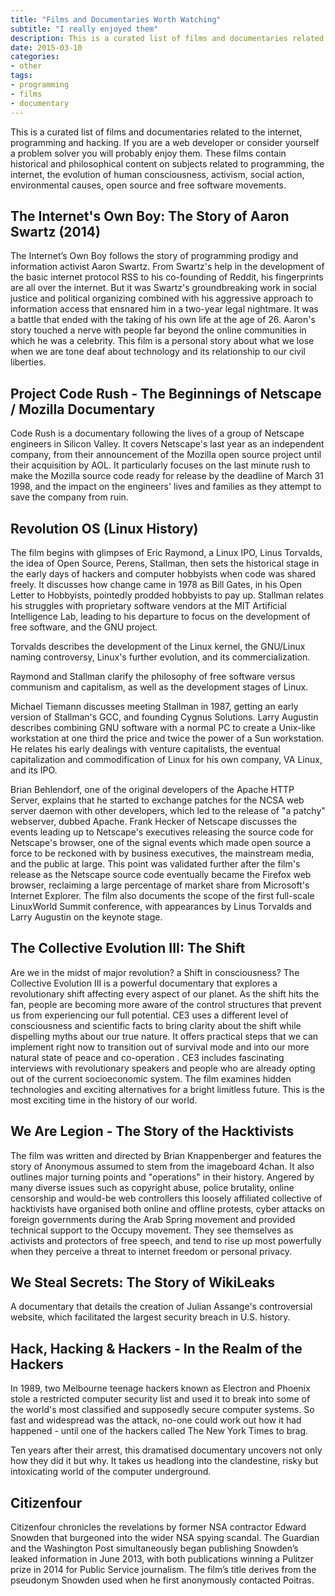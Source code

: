 ```yaml
---
title: "Films and Documentaries Worth Watching"
subtitle: "I really enjoyed them"
description: This is a curated list of films and documentaries related to the internet, programming and hacking.
date: 2015-03-10
categories:
- other
tags:
- programming
- films
- documentary
---
```


This is a curated list of films and documentaries related to the internet, programming and hacking. If you are a web developer or consider yourself a problem solver you will probably enjoy them. These films contain historical and philosophical content on subjects related to programming, the internet, the evolution of human consciousness, activism, social action, environmental causes, open source and free software movements.
## The Internet's Own Boy: The Story of Aaron Swartz (2014)

The Internet’s Own Boy follows the story of programming prodigy and information activist Aaron Swartz. From Swartz's help in the development of the basic internet protocol RSS to his co-founding of Reddit, his fingerprints are all over the internet. But it was Swartz's groundbreaking work in social justice and political organizing combined with his aggressive approach to information access that ensnared him in a two-year legal nightmare. It was a battle that ended with the taking of his own life at the age of 26. Aaron's story touched a nerve with people far beyond the online communities in which he was a celebrity. This film is a personal story about what we lose when we are tone deaf about technology and its relationship to our civil liberties.

## Project Code Rush - The Beginnings of Netscape / Mozilla Documentary

Code Rush is a documentary following the lives of a group of Netscape engineers in Silicon Valley. It covers Netscape's last year as an independent company, from their announcement of the Mozilla open source project until their acquisition by AOL. It particularly focuses on the last minute rush to make the Mozilla source code ready for release by the deadline of March 31 1998, and the impact on the engineers' lives and families as they attempt to save the company from ruin.

## Revolution OS (Linux History)

The film begins with glimpses of Eric Raymond, a Linux IPO, Linus Torvalds, the idea of Open Source, Perens, Stallman, then sets the historical stage in the early days of hackers and computer hobbyists when code was shared freely. It discusses how change came in 1978 as Bill Gates, in his Open Letter to Hobbyists, pointedly prodded hobbyists to pay up. Stallman relates his struggles with proprietary software vendors at the MIT Artificial Intelligence Lab, leading to his departure to focus on the development of free software, and the GNU project.   

Torvalds describes the development of the Linux kernel, the GNU/Linux naming controversy, Linux's further evolution, and its commercialization.   

Raymond and Stallman clarify the philosophy of free software versus communism and capitalism, as well as the development stages of Linux.  

Michael Tiemann discusses meeting Stallman in 1987, getting an early version of Stallman's GCC, and founding Cygnus Solutions.
Larry Augustin describes combining GNU software with a normal PC to create a Unix-like workstation at one third the price and twice the power of a Sun workstation. He relates his early dealings with venture capitalists, the eventual capitalization and commodification of Linux for his own company, VA Linux, and its IPO.

Brian Behlendorf, one of the original developers of the Apache HTTP Server, explains that he started to exchange patches for the NCSA web server daemon with other developers, which led to the release of "a patchy" webserver, dubbed Apache.
Frank Hecker of Netscape discusses the events leading up to Netscape's executives releasing the source code for Netscape's browser, one of the signal events which made open source a force to be reckoned with by business executives, the mainstream media, and the public at large. This point was validated further after the film's release as the Netscape source code eventually became the Firefox web browser, reclaiming a large percentage of market share from Microsoft's Internet Explorer.
The film also documents the scope of the first full-scale LinuxWorld Summit conference, with appearances by Linus Torvalds and Larry Augustin on the keynote stage.


## The Collective Evolution III: The Shift

Are we in the midst of major revolution?  a Shift in consciousness? The Collective Evolution III is a powerful documentary that explores a revolutionary shift affecting every aspect of our planet. As the shift hits the fan, people are becoming more aware of the control structures that prevent us from experiencing our full potential. CE3 uses a different level of consciousness and scientific facts to bring clarity about the shift while dispelling myths about our true nature. It offers practical steps that we can implement right now to transition out of survival mode and into our more natural state of peace and co-operation . CE3 includes fascinating interviews with revolutionary speakers and people who are already opting out of the current socioeconomic system. The film examines hidden technologies and exciting alternatives for a bright limitless future. This is the most exciting time in the history of our world.


## We Are Legion - The Story of the Hacktivists

The film was written and directed by Brian Knappenberger and features the story of Anonymous assumed to stem from the imageboard 4chan. It also outlines major turning points and "operations" in their history. Angered by many diverse issues such as copyright abuse, police brutality, online censorship and would-be web controllers this loosely affiliated collective of hacktivists have organised both online and offline protests, cyber attacks on foreign governments during the Arab Spring movement and provided technical support to the Occupy movement. They see themselves as activists and protectors of free speech, and tend to rise up most powerfully when they perceive a threat to internet freedom or personal privacy.

## We Steal Secrets: The Story of WikiLeaks

A documentary that details the creation of Julian Assange's controversial website, which facilitated the largest security breach in U.S. history.


## Hack, Hacking & Hackers - In the Realm of the Hackers

In 1989, two Melbourne teenage hackers known as Electron and Phoenix stole a restricted computer security list and used it to break into some of the world's most classified and supposedly secure computer systems. So fast and widespread was the attack, no-one could work out how it had happened - until one of the hackers called The New York Times to brag.

Ten years after their arrest, this dramatised documentary uncovers not only how they did it but why. It takes us headlong into the clandestine, risky but intoxicating world of the computer underground.

## Citizenfour

Citizenfour chronicles the revelations by former NSA contractor Edward Snowden that burgeoned into the wider NSA spying scandal. The Guardian and the Washington Post simultaneously began publishing Snowden’s leaked information in June 2013, with both publications winning a Pulitzer prize in 2014 for Public Service journalism. The film’s title derives from the pseudonym Snowden used when he first anonymously contacted Poitras.
